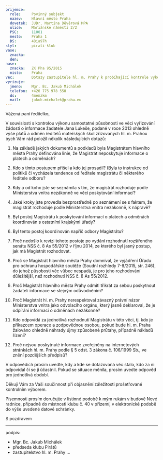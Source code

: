```yaml
---
prijemce: 
  role:     Povinný subjekt
  nazev:    Hlavní město Praha
  dovetek:  JUDr. Martina Děvěrová MPA
  ulice:    Mariánské náměstí 2/2
  PSC:      11001
  mesto:    Praha 1
  DS:       48ia97h
styl:       pirati-klub
vase:
  znacka:   
  den:
nase:
  znacka:   ZK Pha 95/2015
  misto:    Praha
vec:        Dotazy zastupitele hl. m. Prahy k probíhající kontrole výkonu samostatné působnosti.
vyrizuje:   
  jmeno:    Mgr. Bc. Jakub Michálek
  telefon:  +420 775 978 550
  ds:       4memzkm
  mail:     jakub.michalek@praha.eu
---
```


Vážená paní ředitelko,

V souvislosti s kontrolou výkonu samostatné působnosti ve věci vyřizování žádosti o informace žadatele Jana Lukeše, podané v roce 2013 ohledně výše platů a odměn ředitelů mateřských škol zřizovaných hl. m. Prahou bych Vám rád položil několik následujících dotazů: 

1. Na základě jakých dokumentů a podkladů byla Magistrátem hlavního města Prahy definována linie, že Magistrát neposkytuje informace o platech a odměnách? 

2. Kdo s tímto postupem přišel a kdo jej prosadil? (Byla to instrukce od politiků či vycházela tendence od ředitele magistrátu či některého ředitele odboru?

3. Kdy a od koho jste se seznámila s tím, že magistrát rozhoduje podle Ministerstva vnitra nezákonně ve věci poskytování informací? 

4. Jaké kroky jste provedla bezprostředně po seznámení se s faktem, že magistrát rozhoduje podle Ministerstva vnitra nezákonně, k nápravě?

5. Byl postoj Magistrátu k poskytování informací o platech a odměnách koordinován s ostatními krajskými úřady? 

6. Byl tento postoj koordinován napříč odbory Magistrátu? 

7. Proč nedošlo k revizi tohoto postoje po vydání rozhodnutí rozšířeného senátu NSS č. 8 As 55/2012 v říjnu 2014, ze kterého byl jasný postup, jak má Magistrát rozhodovat.

8. Proč se Magistrát hlavního města Prahy domníval, že vyjádření Úřadu pro ochranu hospodářské soutěže (Soudní rozhledy 7-8/2015, str. 246), do jehož působosti věc vůbec nespadá, je pro jeho rozhodování důležitější, než rozhodnutí NSS č. 8 As 55/2012.

9. Proč Magistrát hlavního města Prahy odmítl třikrát za sebou poskytnout žadateli informace se stejným odůvodněním?

10. Proč Magistrát hl. m. Prahy nerespektoval závazný právní názor Ministerstva vnitra jako odvolacího orgánu, který jasně deklaroval, že je odpírání informací o odměnách nezákonné?

11. Kdo odpovídá za jednotlivá rozhodnutí Magistrátu v této věci, tj. kdo je příkazcem operace a zodpovědnou osobou, pokud bude hl. m. Praha žalováno ohledně náhrady újmy způsobené průtahy, případně nákladů řízení?

12. Proč nejsou poskytnuté informace zveřejněny na internetových stránkách hl. m. Prahy podle § 5 odst. 3 zákona č. 106/1999 Sb., ve znění pozdějších předpisů?

V odpovědích prosím uvedte, kdy a kde se dotazovaná věc stalo, kdo za ni odpovídal či se jí účastnil. Pokud se situace měnila, prosím uvedte odpověd pro jednotlivá období.

Děkuji Vám za Vaši součinnost při objasnění záležitosti prošetřované kontrolním výborem.

Písemnosti prosím doručujte v listinné podobě k mým rukám v budově Nové radnice, případně do místnosti klubu č. 40 v přízemí, v elektronické podobě do výše uvedené datové schránky.

S pozdravem

---
podpis:
  - Mgr. Bc. Jakub Michálek
  - předseda klubu Pirátů
  - zastupitelstvo hl. m. Prahy
...
